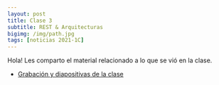 ```yaml
---
layout: post
title: Clase 3
subtitle: REST & Arquitecturas
bigimg: /img/path.jpg
tags: [noticias 2021-1C]
---
```


Hola!
Les comparto el material relacionado a lo que se vió en la clase.


- [Grabación y diapositivas de la clase](https://ingenieria-del-software-2.github.io/lessons/lessons-2021/)
